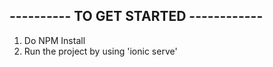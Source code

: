 ## ---------- TO GET STARTED ------------

1. Do NPM Install
2. Run the project by using 'ionic serve'
